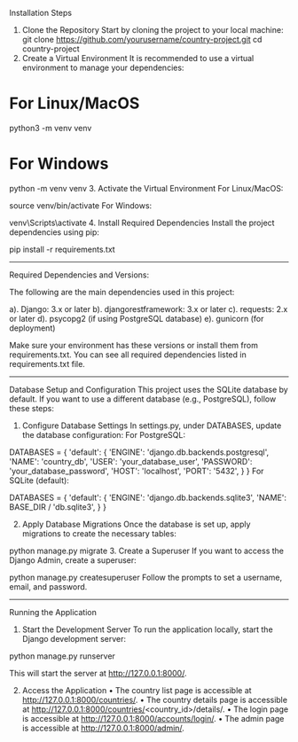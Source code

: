 Installation Steps
1. Clone the Repository
Start by cloning the project to your local machine:
git clone https://github.com/yourusername/country-project.git
cd country-project
2. Create a Virtual Environment
It is recommended to use a virtual environment to manage your dependencies:
# For Linux/MacOS
python3 -m venv venv

# For Windows
python -m venv venv
3. Activate the Virtual Environment
For Linux/MacOS:

source venv/bin/activate
For Windows:

venv\Scripts\activate
4. Install Required Dependencies
Install the project dependencies using pip:

pip install -r requirements.txt
________________________________________
Required Dependencies and Versions:

The following are the main dependencies used in this project:

a).	Django: 3.x or later
b).  djangorestframework: 3.x or later
c).	requests: 2.x or later
d).	psycopg2 (if using PostgreSQL database)
e).	gunicorn (for deployment)


Make sure your environment has these versions or install them from requirements.txt.
You can see all required dependencies listed in requirements.txt file.


________________________________________
Database Setup and Configuration
This project uses the SQLite database by default. If you want to use a different database (e.g., PostgreSQL), follow these steps:
1. Configure Database Settings
In settings.py, under DATABASES, update the database configuration:
For PostgreSQL:

DATABASES = {
    'default': {
        'ENGINE': 'django.db.backends.postgresql',
        'NAME': 'country_db',
        'USER': 'your_database_user',
        'PASSWORD': 'your_database_password',
        'HOST': 'localhost',
        'PORT': '5432',
    }
}
For SQLite (default):

DATABASES = {
    'default': {
        'ENGINE': 'django.db.backends.sqlite3',
        'NAME': BASE_DIR / 'db.sqlite3',
    }
}

2. Apply Database Migrations
Once the database is set up, apply migrations to create the necessary tables:

python manage.py migrate
3. Create a Superuser
If you want to access the Django Admin, create a superuser:

python manage.py createsuperuser
Follow the prompts to set a username, email, and password.
________________________________________
Running the Application
1. Start the Development Server
To run the application locally, start the Django development server:

python manage.py runserver

This will start the server at http://127.0.0.1:8000/.

2. Access the Application
•	The country list page is accessible at http://127.0.0.1:8000/countries/.
•	The country details page is accessible at http://127.0.0.1:8000/countries/<country_id>/details/.
•	The login page is accessible at http://127.0.0.1:8000/accounts/login/.
•	The admin page is accessible at http://127.0.0.1:8000/admin/.

